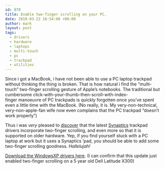 ```yaml
---
id: 870
title: Enable two-finger scrolling on your PC.
date: 2010-03-22 16:54:08 +00:00
author: mark
layout: post
tags:
  - drivers
  - hardware
  - laptops
  - multi-touch
  - pc
  - trackpad
  - utilities
---
```

Since i got a MacBook, i have not been able to use a PC laptop trackpad without thinking the thing is broken. That is how natural i find the &#8220;multi-touch&#8221; two-finger scrolling gesture of Apple&#8217;s notebooks. The traditional but cumbersome click-with-your-thumb-then-scroll-with-index-finger manoeuvre of PC trackpads is quickly forgotten once you&#8217;ve spent even a little time with the MacBook. (No really, it is. My very-non-technical, very-non-apple-fan wife now even complains that the PC trackpad &#8220;doesn&#8217;t work properly&#8221;)

Thus i was _very_ pleased to [discover](http://www.engadget.com/2010/03/19/synaptics-driver-enables-multitouch-gestures-on-older-trackpads/) that the latest [Synaptics](http://www.synaptics.com/) trackpad drivers incorporate two-finger scrolling, and even more so that it is supported on older hardware. Yep, if you find yourself stuck with a PC laptop at work but it uses a Synaptics &#8216;pad, you should be able to add some two-finger scrolling goodness. _Hallelujah!_

[Download the WindowsXP drivers here](ftp://ftp.hp.com/pub/softpaq/sp47501-48000/sp47816.exe). (I can confirm that this update just enabled two-finger scrolling on a 5 year old Dell Latitude X300)